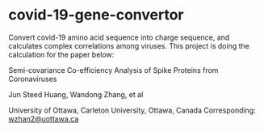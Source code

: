 # covid-19-gene-convertor
Convert covid-19 amino acid sequence into charge sequence, and calculates complex correlations among viruses.
This project is doing the calculation for the paper below:

Semi-covariance Co-efficiency Analysis of Spike Proteins from Coronaviruses

Jun Steed Huang, Wandong Zhang, et al 

University of Ottawa, Carleton University, Ottawa, Canada
Corresponding: 
wzhan2@uottawa.ca
